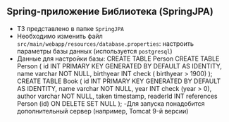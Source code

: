 ## **Spring-приложение Библиотека (SpringJPA)**

- ТЗ представлено в папке `SpringJPA`
- Необходимо изменить файл `src/main/webapp/resources/database.properties`:  настроить параметры базы данных (используется `postgresql`)
- Данные для настройки базы: 
CREATE TABLE Person
CREATE TABLE Person
(
    id INT PRIMARY KEY GENERATED BY DEFAULT AS IDENTITY,
    name varchar NOT NULL,
    birthyear INT check ( birthyear > 1900)
);  
CREATE TABLE Book
(
    id INT PRIMARY KEY GENERATED BY DEFAULT AS IDENTITY,
    name varchar NOT NULL,
    year INT check (year > 0),
    author varchar NOT NULL,
    taken timestamp,
    readerId INT references Person (id) ON DELETE SET NULL
);
-Для запуска понадобится дополнительный сервер (например, Tomcat 9-й версии)
